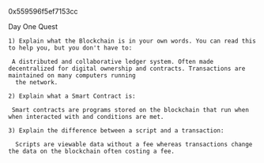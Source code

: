 0x559596f5ef7153cc

Day One Quest
	

	1) Explain what the Blockchain is in your own words. You can read this to help you, but you don't have to:
	 
	 A distributed and collaborative ledger system. Often made decentralized for digital ownership and contracts. Transactions are maintained on many computers running
	  the network.
	  
	2) Explain what a Smart Contract is:
	 
	 Smart contracts are programs stored on the blockchain that run when when interacted with and conditions are met. 
	  
	3) Explain the difference between a script and a transaction:
	  
	  Scripts are viewable data without a fee whereas transactions change the data on the blockchain often costing a fee. 
